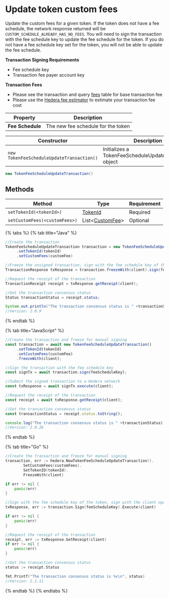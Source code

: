 # Update token custom fees

Update the custom fees for a given token. If the token does not have a fee schedule, the network response returned will be `CUSTOM_SCHEDULE_ALREADY_HAS_NO_FEES`. You will need to sign the transaction with the fee schedule key to update the fee schedule for the token. If you do not have a fee schedule key set for the token, you will not be able to update the fee schedule.

**Transaction Signing Requirements**

* Fee schedule key
* Transaction fee payer account key

**Transaction Fees**

* Please see the transaction and query [fees](broken-reference) table for base transaction fee
* Please use the [Hedera fee estimator](https://hedera.com/fees) to estimate your transaction fee cost

| Property         | Description                        |
| ---------------- | ---------------------------------- |
| **Fee Schedule** | The new fee schedule for the token |

| Constructor                               | Description                                            |
| ----------------------------------------- | ------------------------------------------------------ |
| `new TokenFeeScheduleUpdateTransaction()` | Initializes a TokenFeeScheduleUpdateTransaction object |

```java
new TokenFeeScheduleUpdateTransaction()
```

## Methods

| Method                        | Type                                               | Requirement |
| ----------------------------- | -------------------------------------------------- | ----------- |
| `setTokenId(<tokenId>)`       | [TokenId](token-id.md)                             | Required    |
| `setCustomFees(<customFees>)` | List<[CustomFee](custom-token-fees.md#custom-fee)> | Optional    |

{% tabs %}
{% tab title="Java" %}
```java
//Create the transaction 
TokenFeeScheduleUpdateTransaction transaction = new TokenFeeScheduleUpdateTransaction()
     .setTokenId(tokenId)
     .setCustomFees(customFee)

//Freeze the unsigned transaction, sign with the fee schedule key of the token, submit the transaction to a Hedera network
TransactionResponse txResponse = transaction.freezeWith(client).sign(feeScheduleKey).execute(client);

//Request the receipt of the transaction
TransactionReceipt receipt = txResponse.getReceipt(client);

//Get the transaction consensus status
Status transactionStatus = receipt.status;

System.out.println("The transaction consensus status is " +transactionStatus);
//Version: 2.0.9
```
{% endtab %}

{% tab title="JavaScript" %}
```javascript
//Create the transaction and freeze for manual signing
const transaction = await new TokenFeeScheduleUpdateTransaction()
     .setTokenId(tokenId)
     .setCustomFees(customFee)
     .freezeWith(client);

//Sign the transaction with the fee schedule key
const signTx = await transaction.sign(feeScheduleKey);

//Submit the signed transaction to a Hedera network
const txResponse = await signTx.execute(client);

//Request the receipt of the transaction
const receipt = await txResponse.getReceipt(client);

//Get the transaction consensus status
const transactionStatus = receipt.status.toString();

console.log("The transaction consensus status is " +transactionStatus);
//Version: 2.0.26
```
{% endtab %}

{% tab title="Go" %}
```go
//Create the transaction and freeze for manual signing 
transaction, err := hedera.NewTokenFeeScheduleUpdateTransaction().
		SetCustomFees(customFees).
		SetTokenID(tokenId).
		FreezeWith(client)

if err != nil {
    panic(err)
}

//Sign with the fee schedule key of the token, sign with the client operator private key and submit the transaction to a Hedera network
txResponse, err := transaction.Sign(feeScheduleKey).Execute(client)

if err != nil {
    panic(err)
}

//Request the receipt of the transaction
receipt, err := txResponse.GetReceipt(client)
if err != nil {
    panic(err)
}

//Get the transaction consensus status
status := receipt.Status

fmt.Printf("The transaction consensus status is %v\n", status)
//Version: 2.1.11
```
{% endtab %}
{% endtabs %}
